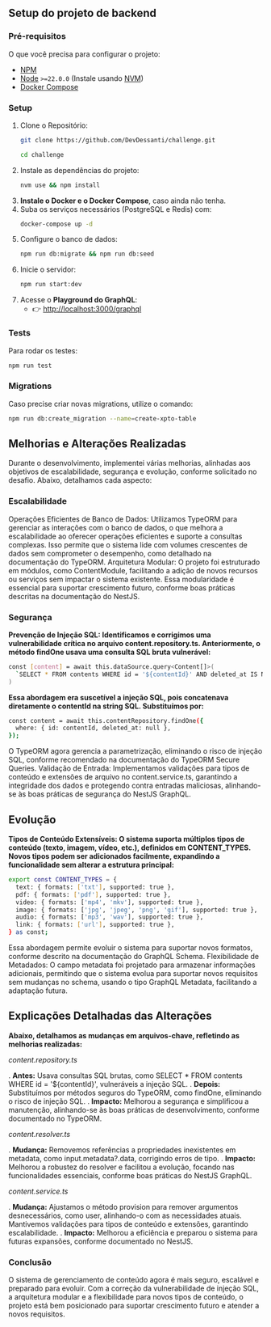 ## Setup do projeto de backend

### Pré-requisitos

O que você precisa para configurar o projeto:

- [NPM](https://www.npmjs.com/)
- [Node](https://nodejs.org/en/) `>=22.0.0` (Instale usando [NVM](https://github.com/nvm-sh/nvm))
- [Docker Compose](https://docs.docker.com/compose/)

### Setup

1. Clone o Repositório:
   ```bash
   git clone https://github.com/DevDessanti/challenge.git
   ```
   ```bash
   cd challenge
   ```
2. Instale as dependências do projeto:
   ```bash
   nvm use && npm install
   ```
3. **Instale o Docker e o Docker Compose**, caso ainda não tenha.
4. Suba os serviços necessários (PostgreSQL e Redis) com:
   ```bash
   docker-compose up -d
   ```
5. Configure o banco de dados:
   ```bash
   npm run db:migrate && npm run db:seed
   ```
6. Inicie o servidor:
   ```bash
   npm run start:dev
   ```
7. Acesse o **Playground do GraphQL**:
   - 👉 [http://localhost:3000/graphql](http://localhost:3000/graphql)

### Tests

Para rodar os testes:

```bash
npm run test
```

### Migrations

Caso precise criar novas migrations, utilize o comando:

```bash
npm run db:create_migration --name=create-xpto-table
```

## Melhorias e Alterações Realizadas

Durante o desenvolvimento, implementei várias melhorias, alinhadas aos objetivos de escalabilidade, segurança e evolução, conforme solicitado no desafio. Abaixo, detalhamos cada aspecto:

### Escalabilidade

Operações Eficientes de Banco de Dados: Utilizamos TypeORM para gerenciar as interações com o banco de dados, o que melhora a escalabilidade ao oferecer operações eficientes e suporte a consultas complexas. Isso permite que o sistema lide com volumes crescentes de dados sem comprometer o desempenho, como detalhado na documentação do TypeORM.
Arquitetura Modular: O projeto foi estruturado em módulos, como ContentModule, facilitando a adição de novos recursos ou serviços sem impactar o sistema existente. Essa modularidade é essencial para suportar crescimento futuro, conforme boas práticas descritas na documentação do NestJS.

### Segurança

**Prevenção de Injeção SQL: Identificamos e corrigimos uma vulnerabilidade crítica no arquivo content.repository.ts. Anteriormente, o método findOne usava uma consulta SQL bruta vulnerável:**

```bash
const [content] = await this.dataSource.query<Content[]>(
  `SELECT * FROM contents WHERE id = '${contentId}' AND deleted_at IS NULL LIMIT 1`,
)
```

**Essa abordagem era suscetível a injeção SQL, pois concatenava diretamente o contentId na string SQL. Substituímos por:**

```bash
const content = await this.contentRepository.findOne({
  where: { id: contentId, deleted_at: null },
});
```

O TypeORM agora gerencia a parametrização, eliminando o risco de injeção SQL, conforme recomendado na documentação do TypeORM Secure Queries.
Validação de Entrada: Implementamos validações para tipos de conteúdo e extensões de arquivo no content.service.ts, garantindo a integridade dos dados e protegendo contra entradas maliciosas, alinhando-se às boas práticas de segurança do NestJS GraphQL.

## Evolução

**Tipos de Conteúdo Extensíveis: O sistema suporta múltiplos tipos de conteúdo (texto, imagem, vídeo, etc.), definidos em CONTENT_TYPES. Novos tipos podem ser adicionados facilmente, expandindo a funcionalidade sem alterar a estrutura principal:**

```bash
export const CONTENT_TYPES = {
  text: { formats: ['txt'], supported: true },
  pdf: { formats: ['pdf'], supported: true },
  video: { formats: ['mp4', 'mkv'], supported: true },
  image: { formats: ['jpg', 'jpeg', 'png', 'gif'], supported: true },
  audio: { formats: ['mp3', 'wav'], supported: true },
  link: { formats: ['url'], supported: true },
} as const;
```


Essa abordagem permite evoluir o sistema para suportar novos formatos, conforme descrito na documentação do GraphQL Schema.
Flexibilidade de Metadados: O campo metadata foi projetado para armazenar informações adicionais, permitindo que o sistema evolua para suportar novos requisitos sem mudanças no schema, usando o tipo GraphQL Metadata, facilitando a adaptação futura.

## Explicações Detalhadas das Alterações

**Abaixo, detalhamos as mudanças em arquivos-chave, refletindo as melhorias realizadas:**

*content.repository.ts*

 . **Antes:** Usava consultas SQL brutas, como SELECT * FROM contents WHERE id = '${contentId}', vulneráveis a injeção SQL.
 . **Depois:** Substituímos por métodos seguros do TypeORM, como findOne, eliminando o risco de injeção SQL.
 . **Impacto:** Melhorou a segurança e simplificou a manutenção, alinhando-se às boas práticas de desenvolvimento, conforme documentado no TypeORM.
 
*content.resolver.ts*

  . **Mudança:** Removemos referências a propriedades inexistentes em metadata, como input.metadata?.data, corrigindo erros de tipo.
  . **Impacto:** Melhorou a robustez do resolver e facilitou a evolução, focando nas funcionalidades essenciais, conforme boas práticas do NestJS GraphQL.
  
*content.service.ts*

  . **Mudança:** Ajustamos o método provision para remover argumentos desnecessários, como user, alinhando-o com as necessidades atuais. Mantivemos validações para tipos de conteúdo e extensões, garantindo escalabilidade.
  . **Impacto:** Melhorou a eficiência e preparou o sistema para futuras expansões, conforme documentado no NestJS.
  
  
### Conclusão

  O sistema de gerenciamento de conteúdo agora é mais seguro, escalável e preparado para evoluir. Com a correção da vulnerabilidade de injeção SQL, a arquitetura modular e a flexibilidade para novos tipos de conteúdo, o projeto está bem posicionado para suportar crescimento futuro e atender a novos requisitos.
